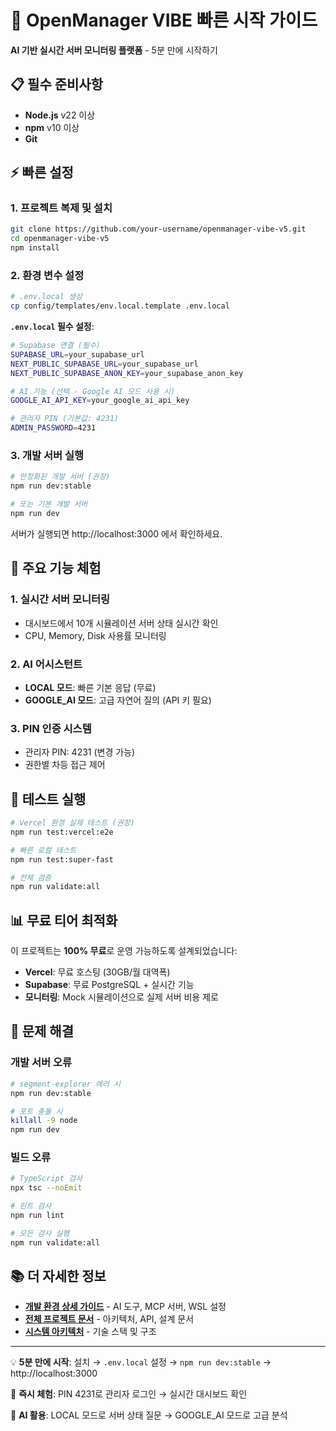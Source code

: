 # 🚀 OpenManager VIBE 빠른 시작 가이드

**AI 기반 실시간 서버 모니터링 플랫폼** - 5분 만에 시작하기

## 📋 필수 준비사항

- **Node.js** v22 이상
- **npm** v10 이상
- **Git**

## ⚡ 빠른 설정

### 1. 프로젝트 복제 및 설치

```bash
git clone https://github.com/your-username/openmanager-vibe-v5.git
cd openmanager-vibe-v5
npm install
```

### 2. 환경 변수 설정

```bash
# .env.local 생성
cp config/templates/env.local.template .env.local
```

**`.env.local` 필수 설정**:
```bash
# Supabase 연결 (필수)
SUPABASE_URL=your_supabase_url
NEXT_PUBLIC_SUPABASE_URL=your_supabase_url
NEXT_PUBLIC_SUPABASE_ANON_KEY=your_supabase_anon_key

# AI 기능 (선택 - Google AI 모드 사용 시)
GOOGLE_AI_API_KEY=your_google_ai_api_key

# 관리자 PIN (기본값: 4231)
ADMIN_PASSWORD=4231
```

### 3. 개발 서버 실행

```bash
# 안정화된 개발 서버 (권장)
npm run dev:stable

# 또는 기본 개발 서버
npm run dev
```

서버가 실행되면 http://localhost:3000 에서 확인하세요.

## 🎯 주요 기능 체험

### 1. 실시간 서버 모니터링
- 대시보드에서 10개 시뮬레이션 서버 상태 실시간 확인
- CPU, Memory, Disk 사용률 모니터링

### 2. AI 어시스턴트
- **LOCAL 모드**: 빠른 기본 응답 (무료)
- **GOOGLE_AI 모드**: 고급 자연어 질의 (API 키 필요)

### 3. PIN 인증 시스템
- 관리자 PIN: 4231 (변경 가능)
- 권한별 차등 접근 제어

## 🧪 테스트 실행

```bash
# Vercel 환경 실제 테스트 (권장)
npm run test:vercel:e2e

# 빠른 로컬 테스트
npm run test:super-fast

# 전체 검증
npm run validate:all
```

## 📊 무료 티어 최적화

이 프로젝트는 **100% 무료**로 운영 가능하도록 설계되었습니다:

- **Vercel**: 무료 호스팅 (30GB/월 대역폭)
- **Supabase**: 무료 PostgreSQL + 실시간 기능
- **모니터링**: Mock 시뮬레이션으로 실제 서버 비용 제로

## 🔧 문제 해결

### 개발 서버 오류
```bash
# segment-explorer 에러 시
npm run dev:stable

# 포트 충돌 시
killall -9 node
npm run dev
```

### 빌드 오류
```bash
# TypeScript 검사
npx tsc --noEmit

# 린트 검사
npm run lint

# 모든 검사 실행
npm run validate:all
```

## 📚 더 자세한 정보

- **[개발 환경 상세 가이드](./DEVELOPMENT.md)** - AI 도구, MCP 서버, WSL 설정
- **[전체 프로젝트 문서](./docs/README.md)** - 아키텍처, API, 설계 문서
- **[시스템 아키텍처](./docs/system-architecture.md)** - 기술 스택 및 구조

---

💡 **5분 만에 시작**: 설치 → `.env.local` 설정 → `npm run dev:stable` → http://localhost:3000

🎯 **즉시 체험**: PIN 4231로 관리자 로그인 → 실시간 대시보드 확인

🤖 **AI 활용**: LOCAL 모드로 서버 상태 질문 → GOOGLE_AI 모드로 고급 분석